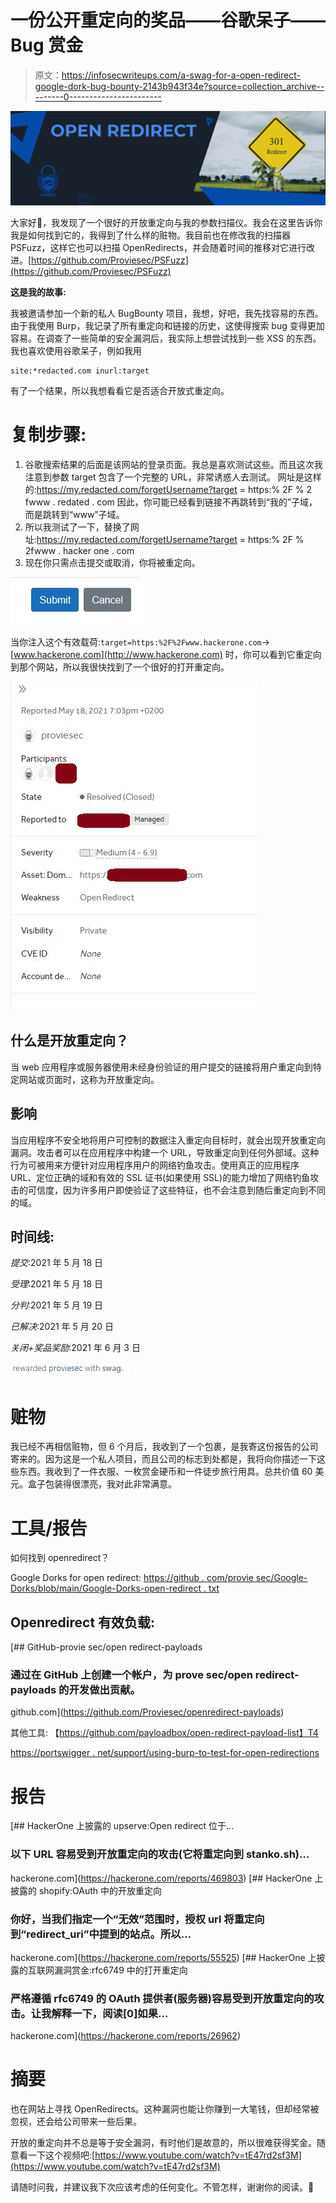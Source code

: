 # 一份公开重定向的奖品——谷歌呆子——Bug 赏金

> 原文：<https://infosecwriteups.com/a-swag-for-a-open-redirect-google-dork-bug-bounty-2143b943f34e?source=collection_archive---------0----------------------->

![](img/311f0224368dd948bbd0f1d8c2674b91.png)

大家好👋，我发现了一个很好的开放重定向与我的参数扫描仪。我会在这里告诉你我是如何找到它的，我得到了什么样的赃物。我目前也在修改我的扫描器 PSFuzz，这样它也可以扫描 OpenRedirects，并会随着时间的推移对它进行改进。[https://github.com/Proviesec/PSFuzz](https://github.com/Proviesec/PSFuzz)

**这是我的故事:**

我被邀请参加一个新的私人 BugBounty 项目，我想，好吧，我先找容易的东西。由于我使用 Burp，我记录了所有重定向和链接的历史，这使得搜索 bug 变得更加容易。在调查了一些简单的安全漏洞后，我实际上想尝试找到一些 XSS 的东西。我也喜欢使用谷歌呆子，例如我用

```
site:*redacted.com inurl:target 
```

有了一个结果，所以我想看看它是否适合开放式重定向。

# 复制步骤:

1.  谷歌搜索结果的后面是该网站的登录页面。我总是喜欢测试这些。而且这次我注意到参数 target 包含了一个完整的 URL，非常诱惑人去测试。
    网址是这样的:https://my.redacted.com/forgetUsername?target = https:% 2F % 2 fwww . redated . com
    因此，你可能已经看到链接不再跳转到“我的”子域，而是跳转到“www”子域。
2.  所以我测试了一下，替换了网址:https://my.redacted.com/forgetUsername?target = https:% 2F % 2fwww . hacker one . com
3.  现在你只需点击提交或取消，你将被重定向。

![](img/ff1fe2af4f43725239afdf5ea240e91a.png)

当你注入这个有效载荷:`target=https:%2F%2Fwww.hackerone.com`->[www.hackerone.com](http://www.hackerone.com)
时，你可以看到它重定向到那个网站，所以我很快找到了一个很好的打开重定向。

![](img/6e3ae7a4e658f58b66410e0426d64a3d.png)

## 什么是开放重定向？

当 web 应用程序或服务器使用未经身份验证的用户提交的链接将用户重定向到特定网站或页面时，这称为开放重定向。

## 影响

当应用程序不安全地将用户可控制的数据注入重定向目标时，就会出现开放重定向漏洞。攻击者可以在应用程序中构建一个 URL，导致重定向到任何外部域。这种行为可被用来方便针对应用程序用户的网络钓鱼攻击。使用真正的应用程序 URL、定位正确的域和有效的 SSL 证书(如果使用 SSL)的能力增加了网络钓鱼攻击的可信度，因为许多用户即使验证了这些特征，也不会注意到随后重定向到不同的域。

## 时间线:

*提交*:2021 年 5 月 18 日

*受理*:2021 年 5 月 18 日

*分判*:2021 年 5 月 19 日

*已解决*:2021 年 5 月 20 日

*关闭+奖品奖励*:2021 年 6 月 3 日

![](img/b2635a10825bf618a253cbda77e7a18f.png)

# 赃物

我已经不再相信赃物，但 6 个月后，我收到了一个包裹，是我寄这份报告的公司寄来的。因为这是一个私人项目，而且公司的标志到处都是，我将向你描述一下这些东西。我收到了一件衣服、一枚赏金硬币和一件徒步旅行用具。总共价值 60 美元。盒子包装得很漂亮，我对此非常满意。

# 工具/报告

如何找到 openredirect？

Google Dorks for open redirect:
[https://github . com/provie sec/Google-Dorks/blob/main/Google-Dorks-open-redirect . txt](https://github.com/Proviesec/google-dorks/blob/main/google-dorks-open-redirect.txt)

## Openredirect 有效负载:

[](https://github.com/Proviesec/openredirect-payloads) [## GitHub-provie sec/open redirect-payloads

### 通过在 GitHub 上创建一个帐户，为 prove sec/open redirect-payloads 的开发做出贡献。

github.com](https://github.com/Proviesec/openredirect-payloads) 

其他工具:
【https://github.com/payloadbox/open-redirect-payload-list】T4

[https://portswigger . net/support/using-burp-to-test-for-open-redirections](https://portswigger.net/support/using-burp-to-test-for-open-redirections)

# 报告

[](https://hackerone.com/reports/469803) [## HackerOne 上披露的 upserve:Open redirect 位于...

### 以下 URL 容易受到开放重定向的攻击(它将重定向到 stanko.sh)…

hackerone.com](https://hackerone.com/reports/469803) [](https://hackerone.com/reports/55525) [## HackerOne 上披露的 shopify:OAuth 中的开放重定向

### 你好，当我们指定一个“无效”范围时，授权 url 将重定向到“redirect_uri”中提到的站点。所以…

hackerone.com](https://hackerone.com/reports/55525) [](https://hackerone.com/reports/26962) [## HackerOne 上披露的互联网漏洞赏金:rfc6749 中的打开重定向

### 严格遵循 rfc6749 的 OAuth 提供者(服务器)容易受到开放重定向的攻击。让我解释一下，阅读[0]如果…

hackerone.com](https://hackerone.com/reports/26962) 

# 摘要

也在网站上寻找 OpenRedirects。这种漏洞也能让你赚到一大笔钱，但却经常被忽视，还会给公司带来一些后果。

开放的重定向并不总是等于安全漏洞，有时他们是故意的，所以很难获得奖金。随意看一下这个视频吧:[https://www.youtube.com/watch?v=tE47rd2sf3M](https://www.youtube.com/watch?v=tE47rd2sf3M)

请随时问我，并建议我下次应该考虑的任何变化。不管怎样，谢谢你的阅读。👋